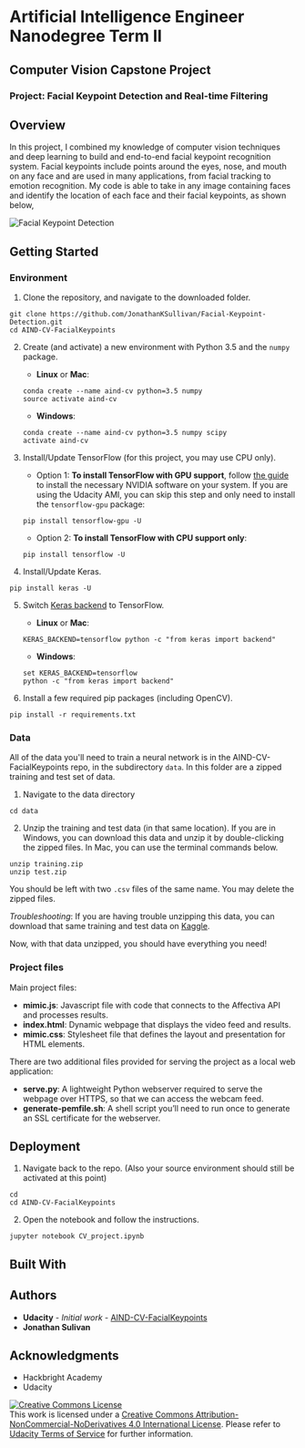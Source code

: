 # Artificial Intelligence Engineer Nanodegree Term II
## Computer Vision Capstone Project
### Project: Facial Keypoint Detection and Real-time Filtering
## Overview

In this project, I combined my knowledge of computer vision techniques and deep
learning to build and end-to-end facial keypoint recognition system. Facial 
keypoints include points around the eyes, nose, and mouth on any face and are 
used in many applications, from facial tracking to emotion recognition. My code is 
able to take in any image containing faces and identify the location of each 
face and their facial keypoints, as shown below,

![Facial Keypoint Detection](./images/obamas_with_keypoints.png)

## Getting Started

### Environment

1. Clone the repository, and navigate to the downloaded folder.
```
git clone https://github.com/JonathanKSullivan/Facial-Keypoint-Detection.git
cd AIND-CV-FacialKeypoints
```

2. Create (and activate) a new environment with Python 3.5 and the `numpy` package.

	- __Linux__ or __Mac__: 
	```
	conda create --name aind-cv python=3.5 numpy
	source activate aind-cv
	```
	- __Windows__: 
	```
	conda create --name aind-cv python=3.5 numpy scipy
	activate aind-cv
	```

3. Install/Update TensorFlow (for this project, you may use CPU only).
	- Option 1: __To install TensorFlow with GPU support__, follow [the guide](https://www.tensorflow.org/install/) to install the necessary NVIDIA software on your system.  If you are using the Udacity AMI, you can skip this step and only need to install the `tensorflow-gpu` package:
	```
	pip install tensorflow-gpu -U
	```
	- Option 2: __To install TensorFlow with CPU support only__:
	```
	pip install tensorflow -U
	```

4. Install/Update Keras.
 ```
pip install keras -U
```

5. Switch [Keras backend](https://keras.io/backend/) to TensorFlow.
	- __Linux__ or __Mac__: 
	```
	KERAS_BACKEND=tensorflow python -c "from keras import backend"
	```
	- __Windows__: 
	```
	set KERAS_BACKEND=tensorflow
	python -c "from keras import backend"
	```

6. Install a few required pip packages (including OpenCV).
```
pip install -r requirements.txt
```


### Data

All of the data you'll need to train a neural network is in the AIND-CV-FacialKeypoints repo, in the subdirectory `data`. In this folder are a zipped training and test set of data.

1. Navigate to the data directory
```
cd data
```

2. Unzip the training and test data (in that same location). If you are in Windows, you can download this data and unzip it by double-clicking the zipped files. In Mac, you can use the terminal commands below.
```
unzip training.zip
unzip test.zip
```

You should be left with two `.csv` files of the same name. You may delete the zipped files.

*Troubleshooting*: If you are having trouble unzipping this data, you can download that same training and test data on [Kaggle](https://www.kaggle.com/c/facial-keypoints-detection/data).

Now, with that data unzipped, you should have everything you need!


### Project files
Main project files:
- **mimic.js**: Javascript file with code that connects to the Affectiva API and processes results.
- **index.html**: Dynamic webpage that displays the video feed and results.
- **mimic.css**: Stylesheet file that defines the layout and presentation for HTML elements.

There are two additional files provided for serving the project as a local web application: 

- **serve.py**: A lightweight Python webserver required to serve the webpage over HTTPS, so that we can access the webcam feed.
- **generate-pemfile.sh**: A shell script you’ll need to run once to generate an SSL certificate for the webserver.

## Deployment


1. Navigate back to the repo. (Also your source environment should still be activated at this point)
```shell
cd
cd AIND-CV-FacialKeypoints
```

2. Open the notebook and follow the instructions.
```shell
jupyter notebook CV_project.ipynb
```

## Built With
## Authors
* **Udacity** - *Initial work* - [AIND-CV-FacialKeypoints](https://github.com/udacity/AIND-CV-FacialKeypoints)
* **Jonathan Sulivan**

## Acknowledgments
* Hackbright Academy
* Udacity


<a rel="license" href="http://creativecommons.org/licenses/by-nc-nd/4.0/"><img alt="Creative Commons License" style="border-width:0" src="https://i.creativecommons.org/l/by-nc-nd/4.0/88x31.png" /></a><br />This work is licensed under a <a rel="license" href="http://creativecommons.org/licenses/by-nc-nd/4.0/">Creative Commons Attribution-NonCommercial-NoDerivatives 4.0 International License</a>. Please refer to [Udacity Terms of Service](https://www.udacity.com/legal) for further information.
